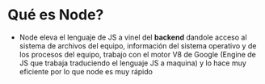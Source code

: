 # Qué es Node?

* Node eleva el lenguaje de JS a vinel del **backend** dandole acceso al sistema de archivos del equipo, información del sistema operativo y de los procesos del equipo, trabajo con el motor V8 de Google (Engine de JS que trabaja traduciendo el lenguaje JS a maquina) y lo hace muy eficiente por lo que node es muy rápido

